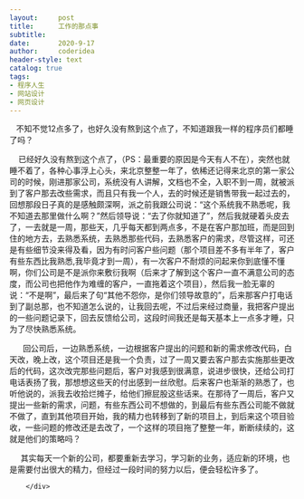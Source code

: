 ```yaml
---
layout:     post
title:      工作的那点事
subtitle:   
date:       2020-9-17
author:     coderidea
header-style: text
catalog: true
tags:
- 程序人生
- 网站设计
- 网页设计
--- 
```

<div class="postBody">
			<div id="cnblogs_post_body" class="blogpost-body"><p>   不知不觉12点多了，也好久没有熬到这个点了，不知道跟我一样的程序员们都睡了吗？</p>
<p>    已经好久没有熬到这个点了，（PS：最重要的原因是今天有人不在），突然也就睡不着了，各种心事浮上心头，来北京整整一年了，依稀还记得来北京的第一家公司的时候，刚进那家公司，系统没有人讲解，文档也不全，入职不到一周，就被派到了客户那去改些需求，而且只有我一个人，去的时候还是销售带我一起过去的，回想那段日子真的是感触颇深啊，派之前我跟公司说：“这个系统我不熟悉呢，我不知道去那里做什么啊？”然后领导说：“去了你就知道了”，然后我就硬着头皮去了，一去就是一周，那些天，几乎每天都到两点多，不是在客户那加班，而是回到住的地方去，去熟悉系统，去熟悉那些代码，去熟悉客户的需求，尽管这样，可还是有些细节没来得及看，因为有时问客户些问题（那个项目差不多有半年了，客户有些东西比我熟悉,我毕竟才到一周），有一次客户不耐烦的问起来你到底懂不懂啊，你们公司是不是派你来敷衍我啊（后来才了解到这个客户一直不满意公司的态度，而公司也把他作为难缠的客户，一直拖着这个项目），然后我一脸无辜的说：“不是啊”，最后来了句“其他不怨你，是你们领导故意的”，后来那客户打电话到了副总那，也不知道怎么说的，让我回去呢，不过后来经过商量，我把客户提出的一些问题记录下，回去反馈给公司，这段时间我还是每天基本上一点多才睡，只为了尽快熟悉系统。</p>
<p>      回公司后，一边熟悉系统，一边根据客户提出的问题和新的需求修改代码，白天改，晚上改，这个项目还是我一个负责，过了一周又要去客户那去实施那些更改后的代码，这次改完那些问题后，客户对我感到很满意，说进步很快，还给公司打电话表扬了我，那想想这些天的付出感到一丝欣慰。后来客户也渐渐的熟悉了，也听他说的，派我去收拾烂摊子，给他们擦屁股这些话来。在那待了一周后，客户又提出一些新的需求，问题，有些东西公司不想做的，到最后有些东西公司能不做就不做了，直到其他项目开始，我的精力也转移到了新的项目上，到后来这个项目验收，一些问题的修改还是去改了，一个这样的项目拖了整整一年，断断续续的，这就是他们的策略吗？</p>
<p>     其实每天一个新的公司，都要重新去学习，学习新的业务，适应新的环境，也是需要付出很大的精力，但经过一段时间的努力以后，便会轻松许多了。</p></div><div id="MySignature"></div>
<div class="clear"></div>
<div id="blog_post_info_block">
<div id="BlogPostCategory"></div>
<div id="EntryTag"></div>
<div id="blog_post_info">
</div>
<div class="clear"></div>
<div id="post_next_prev"></div>
</div>


		</div>